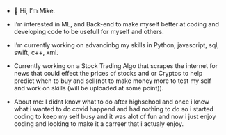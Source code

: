 - 👋 Hi, I’m Mike.

-  I’m interested in ML, and Back-end to make myself better at coding and developing code to be usefull for myself and others.
  
-  I’m currently working on advancinbg my skills in Python, javascript, sql, swift, c++, xml.

-  Currently working on a Stock Trading Algo that scrapes the internet for news that could effect the prices of stocks and or Cryptos to help predict when to buy and sell(not to make money more to test my self and work on skills (will be uploaded at some point)).
    
- About me: I didnt know what to do after highschool and once i knew what i wanted to do covid happend and had nothing to do so i started coding to keep my self busy and it was alot of fun and now i just enjoy coding and looking to make it a carreer that i actualy enjoy.

